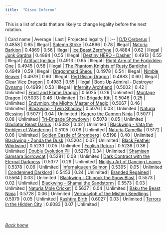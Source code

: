 ```yaml
---
title:  "Disco Inferno"
---
```


This is a list of cards that are likely to change legality before the next rotation.

| Card name | Average | Last | Projected legality |
| :-- |
[D/D Cerberus](https://db.ygoprodeck.com/card/?search=D/D%20Cerberus) | 0.4858 | 0.65 | Illegal |
[Solemn Strike](https://db.ygoprodeck.com/card/?search=Solemn%20Strike) | 0.4866 | 0.78 | Illegal |
[Naturia Barkion](https://db.ygoprodeck.com/card/?search=Naturia%20Barkion) | 0.4869 | 0.56 | Illegal |
[Ice Beast Zerofyne](https://db.ygoprodeck.com/card/?search=Ice%20Beast%20Zerofyne) | 0.4884 | 0.62 | Illegal |
[Junk Gardna](https://db.ygoprodeck.com/card/?search=Junk%20Gardna) | 0.4894 | 0.55 | Illegal |
[Destiny HERO - Dasher](https://db.ygoprodeck.com/card/?search=Destiny%20HERO%20-%20Dasher) | 0.4913 | 0.55 | Illegal |
[Artifact Ignition](https://db.ygoprodeck.com/card/?search=Artifact%20Ignition) | 0.4913 | 0.65 | Illegal |
[Right Arm of the Forbidden One](https://db.ygoprodeck.com/card/?search=Right%20Arm%20of%20the%20Forbidden%20One) | 0.4945 | 0.58 | Illegal |
[The Phantom Knights of Rusty Bardiche](https://db.ygoprodeck.com/card/?search=The%20Phantom%20Knights%20of%20Rusty%20Bardiche) | 0.4949 | 0.59 | Illegal |
[Dragonmaid Sheou](https://db.ygoprodeck.com/card/?search=Dragonmaid%20Sheou) | 0.4978 | 0.54 | Illegal |
[Nimble Beaver](https://db.ygoprodeck.com/card/?search=Nimble%20Beaver) | 0.4979 | 0.60 | Illegal |
[Red Rising Dragon](https://db.ygoprodeck.com/card/?search=Red%20Rising%20Dragon) | 0.4983 | 0.60 | Illegal |
[Clear Vice Dragon](https://db.ygoprodeck.com/card/?search=Clear%20Vice%20Dragon) | 0.4983 | 0.55 | Illegal |
[Boot-Up Admiral - Destroyer Dynamo](https://db.ygoprodeck.com/card/?search=Boot-Up%20Admiral%20-%20Destroyer%20Dynamo) | 0.4999 | 0.53 | Illegal |
[Infernity Archfiend](https://db.ygoprodeck.com/card/?search=Infernity%20Archfiend) | 0.5002 | 0.42 | Unlimited |
[Frost and Flame Dragon](https://db.ygoprodeck.com/card/?search=Frost%20and%20Flame%20Dragon) | 0.5025 | 0.26 | Unlimited |
[Montage Dragon](https://db.ygoprodeck.com/card/?search=Montage%20Dragon) | 0.5033 | 0.46 | Unlimited |
[Tri-Brigade Kitt](https://db.ygoprodeck.com/card/?search=Tri-Brigade%20Kitt) | 0.5046 | 0.25 | Unlimited |
[Endymion, the Mighty Master of Magic](https://db.ygoprodeck.com/card/?search=Endymion,%20the%20Mighty%20Master%20of%20Magic) | 0.5067 | 0.46 | Unlimited |
[Blackwing - Twin Shadow](https://db.ygoprodeck.com/card/?search=Blackwing%20-%20Twin%20Shadow) | 0.5076 | 0.03 | Unlimited |
[Naturia Blessing](https://db.ygoprodeck.com/card/?search=Naturia%20Blessing) | 0.5077 | 0.04 | Unlimited |
[Kagero the Cannon Ninja](https://db.ygoprodeck.com/card/?search=Kagero%20the%20Cannon%20Ninja) | 0.5077 | 0.08 | Unlimited |
[Tri-Brigade Showdown](https://db.ygoprodeck.com/card/?search=Tri-Brigade%20Showdown) | 0.5078 | 0.05 | Unlimited |
[Gladiator Beast Darius](https://db.ygoprodeck.com/card/?search=Gladiator%20Beast%20Darius) | 0.5082 | 0.42 | Unlimited |
[Blackwing - Vata the Emblem of Wandering](https://db.ygoprodeck.com/card/?search=Blackwing%20-%20Vata%20the%20Emblem%20of%20Wandering) | 0.5105 | 0.06 | Unlimited |
[Naturia Camellia](https://db.ygoprodeck.com/card/?search=Naturia%20Camellia) | 0.5172 | 0.06 | Unlimited |
[Golden Castle of Stromberg](https://db.ygoprodeck.com/card/?search=Golden%20Castle%20of%20Stromberg) | 0.5198 | 0.40 | Unlimited |
[Blackwing - Zonda the Dusk](https://db.ygoprodeck.com/card/?search=Blackwing%20-%20Zonda%20the%20Dusk) | 0.5204 | 0.07 | Unlimited |
[Black Feather Whirlwind](https://db.ygoprodeck.com/card/?search=Black%20Feather%20Whirlwind) | 0.5233 | 0.05 | Unlimited |
[Foolish Return](https://db.ygoprodeck.com/card/?search=Foolish%20Return) | 0.5236 | 0.36 | Unlimited |
[Double Evolution Pill](https://db.ygoprodeck.com/card/?search=Double%20Evolution%20Pill) | 0.5279 | 0.34 | Unlimited |
[Shamisen Samsara Sorrowcat](https://db.ygoprodeck.com/card/?search=Shamisen%20Samsara%20Sorrowcat) | 0.5281 | 0.08 | Unlimited |
[Dark Contract with the Eternal Darkness](https://db.ygoprodeck.com/card/?search=Dark%20Contract%20with%20the%20Eternal%20Darkness) | 0.5377 | 0.29 | Unlimited |
[Ninjitsu Art of Dancing Leaves](https://db.ygoprodeck.com/card/?search=Ninjitsu%20Art%20of%20Dancing%20Leaves) | 0.5378 | 0.06 | Unlimited |
[Infernalqueen Salmon](https://db.ygoprodeck.com/card/?search=Infernalqueen%20Salmon) | 0.5395 | 0.05 | Unlimited |
[Condemned Darklord](https://db.ygoprodeck.com/card/?search=Condemned%20Darklord) | 0.5453 | 0.24 | Unlimited |
[Branded Regained](https://db.ygoprodeck.com/card/?search=Branded%20Regained) | 0.5564 | 0.03 | Unlimited |
[Blackwing - Chinook the Snow Blast](https://db.ygoprodeck.com/card/?search=Blackwing%20-%20Chinook%20the%20Snow%20Blast) | 0.5573 | 0.02 | Unlimited |
[Blackwing - Shamal the Sandstorm](https://db.ygoprodeck.com/card/?search=Blackwing%20-%20Shamal%20the%20Sandstorm) | 0.5573 | 0.03 | Unlimited |
[Naturia Mole Cricket](https://db.ygoprodeck.com/card/?search=Naturia%20Mole%20Cricket) | 0.5637 | 0.04 | Unlimited |
[Baku the Beast Ninja](https://db.ygoprodeck.com/card/?search=Baku%20the%20Beast%20Ninja) | 0.5728 | 0.06 | Unlimited |
[Vernusylph of the Misting Seedlings](https://db.ygoprodeck.com/card/?search=Vernusylph%20of%20the%20Misting%20Seedlings) | 0.5979 | 0.05 | Unlimited |
[Kashtira Birth](https://db.ygoprodeck.com/card/?search=Kashtira%20Birth) | 0.6027 | 0.03 | Unlimited |
[Terrors in the Hidden City](https://db.ygoprodeck.com/card/?search=Terrors%20in%20the%20Hidden%20City) | 0.6083 | 0.07 | Unlimited |

<br>

###### [Back home](index)